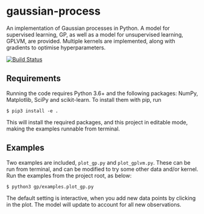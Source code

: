 # gaussian-process

An implementation of Gaussian processes in Python. A model for supervised learning, GP, as well as a model for unsupervised learning, GPLVM, are provided. Multiple kernels are implemented, along with gradients to optimise hyperparameters.

[![Build Status](https://travis-ci.com/samuelmurray/gaussian-process.svg?branch=master)](https://travis-ci.com/samuelmurray/gaussian-process)

## Requirements

Running the code requires Python 3.6+ and the following packages: NumPy, Matplotlib, SciPy and scikit-learn. To install them with pip, run

```
$ pip3 install -e .
```

This will install the required packages, and this project in editable mode, making the examples runnable from terminal.

## Examples

Two examples are included, `plot_gp.py` and `plot_gplvm.py`. These can be run from terminal, and can be modified to try some other data and/or kernel. Run the examples from the project root, as below:

```
$ python3 gp/examples.plot_gp.py
```

The default setting is interactive, when you add new data points by clicking in the plot. The model will update to account for all new observations.
